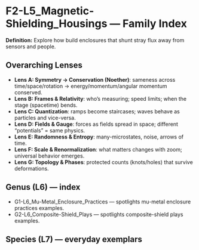 # F2-L5_Magnetic-Shielding_Housings — Family Index
**Definition:** Explore how build enclosures that shunt stray flux away from sensors and people.

## Overarching Lenses

- **Lens A: Symmetry -> Conservation (Noether)**: sameness across time/space/rotation → energy/momentum/angular momentum conserved.
- **Lens B: Frames & Relativity**: who’s measuring; speed limits; when the stage (spacetime) bends.
- **Lens C: Quantization**: ramps become staircases; waves behave as particles and vice-versa.
- **Lens D: Fields & Gauge**: forces as fields spread in space; different “potentials” = same physics.
- **Lens E: Randomness & Entropy**: many-microstates, noise, arrows of time.
- **Lens F: Scale & Renormalization**: what matters changes with zoom; universal behavior emerges.
- **Lens G: Topology & Phases**: protected counts (knots/holes) that survive deformations.

## Genus (L6) — index
- G1-L6_Mu-Metal_Enclosure_Practices — spotlights mu-metal enclosure practices examples.
- G2-L6_Composite-Shield_Plays — spotlights composite-shield plays examples.

## Species (L7) — everyday exemplars
